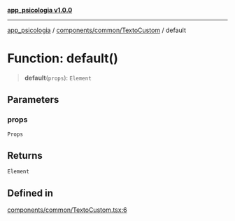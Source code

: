[**app_psicologia v1.0.0**](../../../../README.md)

***

[app_psicologia](../../../../modules.md) / [components/common/TextoCustom](../README.md) / default

# Function: default()

> **default**(`props`): `Element`

## Parameters

### props

`Props`

## Returns

`Element`

## Defined in

[components/common/TextoCustom.tsx:6](https://github.com/XxtbmfxX/app_psicologia/blob/1b7e1a732f6dc51a16bb04e0db4a2462b477a368/components/common/TextoCustom.tsx#L6)
